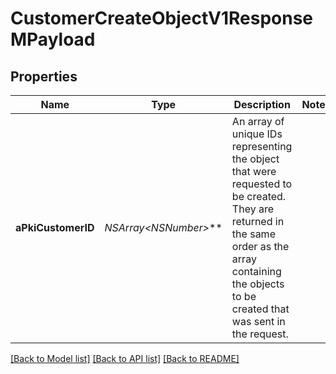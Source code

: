 # CustomerCreateObjectV1ResponseMPayload

## Properties
Name | Type | Description | Notes
------------ | ------------- | ------------- | -------------
**aPkiCustomerID** | **NSArray&lt;NSNumber*&gt;*** | An array of unique IDs representing the object that were requested to be created.  They are returned in the same order as the array containing the objects to be created that was sent in the request. | 

[[Back to Model list]](../README.md#documentation-for-models) [[Back to API list]](../README.md#documentation-for-api-endpoints) [[Back to README]](../README.md)


